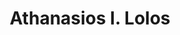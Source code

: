 ---
title: "Athanasios I. Lolos"
collection: students
permalink: #
thesis: "First-Passage-Time Problem of differentiable random functions, and applications"
institute: "NTUA, Greece"
year: "2017"
type: "diploma"
#current-position: "Associate Professor in Ocean Utilization, Department of Mechanical Engineering, <i>Massachusetts Institute of Technology, USA</i>"
---